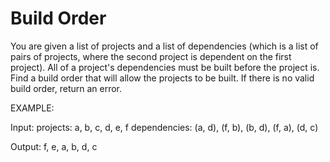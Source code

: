 # Build Order

You are given a list of projects and a list of dependencies (which is a list of pairs of projects, where the second project is dependent on the
first project). All of  a project's dependencies must be built before the project is. Find a build order that will allow the projects to be built. 
If there is no valid build order, return an error.

EXAMPLE:

Input: 
  projects: a, b, c, d, e, f
  dependencies: (a, d), (f, b), (b, d), (f, a), (d, c)

Output: f, e, a, b, d, c

